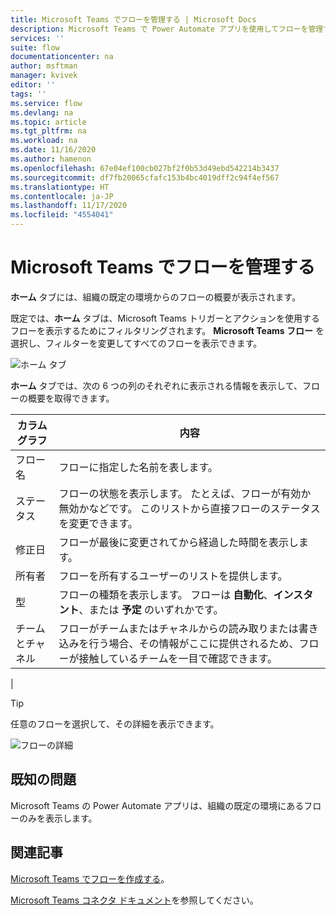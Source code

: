 ```yaml
---
title: Microsoft Teams でフローを管理する | Microsoft Docs
description: Microsoft Teams で Power Automate アプリを使用してフローを管理する方法について説明します
services: ''
suite: flow
documentationcenter: na
author: msftman
manager: kvivek
editor: ''
tags: ''
ms.service: flow
ms.devlang: na
ms.topic: article
ms.tgt_pltfrm: na
ms.workload: na
ms.date: 11/16/2020
ms.author: hamenon
ms.openlocfilehash: 67e04ef100cb027bf2f0b53d49ebd542214b3437
ms.sourcegitcommit: df7fb20065cfafc153b4bc4019dff2c94f4ef567
ms.translationtype: HT
ms.contentlocale: ja-JP
ms.lasthandoff: 11/17/2020
ms.locfileid: "4554041"
---
```

# <a name="manage-flows-in-microsoft-teams"></a>Microsoft Teams でフローを管理する

**ホーム** タブには、組織の既定の環境からのフローの概要が表示されます。

既定では、**ホーム** タブは、Microsoft Teams トリガーとアクションを使用するフローを表示するためにフィルタリングされます。 **Microsoft Teams フロー** を選択し、フィルターを変更してすべてのフローを表示できます。

![ホーム タブ](../media/power-automate-teams-app-create/home-tab.png)

**ホーム** タブでは、次の 6 つの列のそれぞれに表示される情報を表示して、フローの概要を取得できます。

カラム グラフ | 内容
----|----
 フロー名 | フローに指定した名前を表します。
 ステータス | フローの状態を表示します。 たとえば、フローが有効か無効かなどです。 このリストから直接フローのステータスを変更できます。
 修正日 | フローが最後に変更されてから経過した時間を表示します。
 所有者 | フローを所有するユーザーのリストを提供します。
 型 |フローの種類を表示します。 フローは **自動化**、**インスタント**、または **予定** のいずれかです。
 チームとチャネル |フローがチームまたはチャネルからの読み取りまたは書き込みを行う場合、その情報がここに提供されるため、フローが接触しているチームを一目で確認できます。
  |


>[!TIP]
>任意のフローを選択して、その詳細を表示できます。 

![フローの詳細](../media/power-automate-teams-app-create/flow-details.png)

## <a name="known-issues"></a>既知の問題

Microsoft Teams の Power Automate アプリは、組織の既定の環境にあるフローのみを表示します。 

## <a name="related-articles"></a>関連記事

[Microsoft Teams でフローを作成する](./teams-app-create.md)。

[Microsoft Teams コネクタ ドキュメント](https://docs.microsoft.com/connectors/teams/)を参照してください。
